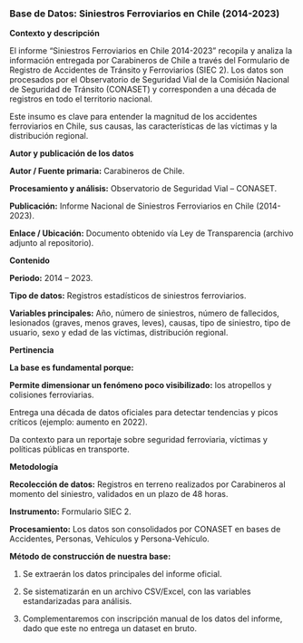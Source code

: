 ### Base de Datos: Siniestros Ferroviarios en Chile (2014-2023)

**Contexto y descripción**

El informe “Siniestros Ferroviarios en Chile 2014-2023” recopila y analiza la información entregada por Carabineros de Chile a través del Formulario de Registro de Accidentes de Tránsito y Ferroviarios (SIEC 2). Los datos son procesados por el Observatorio de Seguridad Vial de la Comisión Nacional de Seguridad de Tránsito (CONASET) y corresponden a una década de registros en todo el territorio nacional.

Este insumo es clave para entender la magnitud de los accidentes ferroviarios en Chile, sus causas, las características de las víctimas y la distribución regional.

**Autor y publicación de los datos**

**Autor / Fuente primaria:** Carabineros de Chile.

**Procesamiento y análisis:** Observatorio de Seguridad Vial – CONASET.

**Publicación:** Informe Nacional de Siniestros Ferroviarios en Chile (2014-2023).

**Enlace / Ubicación:** Documento obtenido vía Ley de Transparencia (archivo adjunto al repositorio).

**Contenido**

**Periodo:** 2014 – 2023.

**Tipo de datos:** Registros estadísticos de siniestros ferroviarios.

**Variables principales:** Año, número de siniestros, número de fallecidos, lesionados (graves, menos graves, leves), causas, tipo de siniestro, tipo de usuario, sexo y edad de las víctimas, distribución regional.

**Pertinencia**

**La base es fundamental porque:**

**Permite dimensionar un fenómeno poco visibilizado:** los atropellos y colisiones ferroviarias.

Entrega una década de datos oficiales para detectar tendencias y picos críticos (ejemplo: aumento en 2022).

Da contexto para un reportaje sobre seguridad ferroviaria, víctimas y políticas públicas en transporte.

**Metodología**

**Recolección de datos:** Registros en terreno realizados por Carabineros al momento del siniestro, validados en un plazo de 48 horas.

**Instrumento:** Formulario SIEC 2.

**Procesamiento:** Los datos son consolidados por CONASET en bases de Accidentes, Personas, Vehículos y Persona-Vehículo.

**Método de construcción de nuestra base:**

1. Se extraerán los datos principales del informe oficial.

2. Se sistematizarán en un archivo CSV/Excel, con las variables estandarizadas para análisis.

3. Complementaremos con inscripción manual de los datos del informe, dado que este no entrega un dataset en bruto.